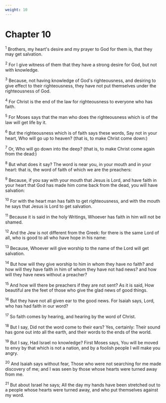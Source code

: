 ```yaml
---
weight: 10
---
```


# Chapter 10

<sup>1</sup> Brothers, my heart's desire and my prayer to God for them is, that they may get salvation. 

<sup>2</sup> For I give witness of them that they have a strong desire for God, but not with knowledge. 

<sup>3</sup> Because, not having knowledge of God's righteousness, and desiring to give effect to their righteousness, they have not put themselves under the righteousness of God. 

<sup>4</sup> For Christ is the end of the law for righteousness to everyone who has faith. 

<sup>5</sup> For Moses says that the man who does the righteousness which is of the law will get life by it. 

<sup>6</sup> But the righteousness which is of faith says these words, Say not in your heart, Who will go up to heaven? (that is, to make Christ come down:) 

<sup>7</sup> Or, Who will go down into the deep? (that is, to make Christ come again from the dead:) 

<sup>8</sup> But what does it say? The word is near you, in your mouth and in your heart: that is, the word of faith of which we are the preachers: 

<sup>9</sup> Because, if you say with your mouth that Jesus is Lord, and have faith in your heart that God has made him come back from the dead, you will have salvation: 

<sup>10</sup> For with the heart man has faith to get righteousness, and with the mouth he says that Jesus is Lord to get salvation. 

<sup>11</sup> Because it is said in the holy Writings, Whoever has faith in him will not be shamed. 

<sup>12</sup> And the Jew is not different from the Greek: for there is the same Lord of all, who is good to all who have hope in his name: 

<sup>13</sup> Because, Whoever will give worship to the name of the Lord will get salvation. 

<sup>14</sup> But how will they give worship to him in whom they have no faith? and how will they have faith in him of whom they have not had news? and how will they have news without a preacher? 

<sup>15</sup> And how will there be preachers if they are not sent? As it is said, How beautiful are the feet of those who give the glad news of good things. 

<sup>16</sup> But they have not all given ear to the good news. For Isaiah says, Lord, who has had faith in our word? 

<sup>17</sup> So faith comes by hearing, and hearing by the word of Christ. 

<sup>18</sup> But I say, Did not the word come to their ears? Yes, certainly: Their sound has gone out into all the earth, and their words to the ends of the world. 

<sup>19</sup> But I say, Had Israel no knowledge? First Moses says, You will be moved to envy by that which is not a nation, and by a foolish people I will make you angry. 

<sup>20</sup> And Isaiah says without fear, Those who were not searching for me made discovery of me; and I was seen by those whose hearts were turned away from me. 

<sup>21</sup> But about Israel he says; All the day my hands have been stretched out to a people whose hearts were turned away, and who put themselves against my word. 


